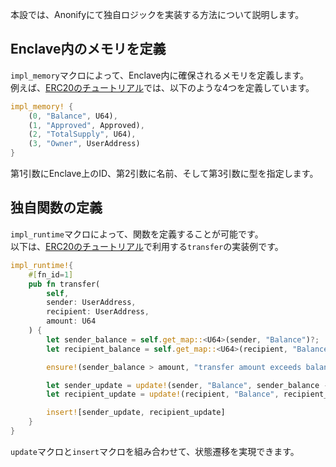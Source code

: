 
本設では、Anonifyにて独自ロジックを実装する方法について説明します。


## Enclave内のメモリを定義

`impl_memory`マクロによって、Enclave内に確保されるメモリを定義します。  
例えば、[ERC20のチュートリアル](https://layerxcom.github.io/anonify-book/Tutorials/ERC20/transfer/)では、以下のような4つを定義しています。

```rust
impl_memory! {
    (0, "Balance", U64),
    (1, "Approved", Approved),
    (2, "TotalSupply", U64),
    (3, "Owner", UserAddress)
}
```

第1引数にEnclave上のID、第2引数に名前、そして第3引数に型を指定します。

## 独自関数の定義

`impl_runtime`マクロによって、関数を定義することが可能です。  
以下は、[ERC20のチュートリアル](https://layerxcom.github.io/anonify-book/Tutorials/ERC20/transfer/)で利用する`transfer`の実装例です。


```rust
impl_runtime!{
    #[fn_id=1]
    pub fn transfer(
        self,
        sender: UserAddress,
        recipient: UserAddress,
        amount: U64
    ) {
        let sender_balance = self.get_map::<U64>(sender, "Balance")?;
        let recipient_balance = self.get_map::<U64>(recipient, "Balance")?;

        ensure!(sender_balance > amount, "transfer amount exceeds balance.");

        let sender_update = update!(sender, "Balance", sender_balance - amount);
        let recipient_update = update!(recipient, "Balance", recipient_balance + amount);

        insert![sender_update, recipient_update]
    }
}
```

`update`マクロと`insert`マクロを組み合わせて、状態遷移を実現できます。